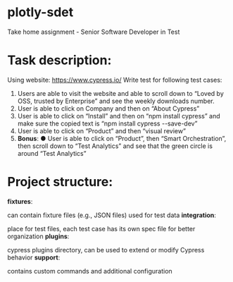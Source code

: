 # plotly-sdet
Take home assignment - Senior Software Developer in Test

# Task description:
Using website: https://www.cypress.io/
Write test for following test cases:
1. Users are able to visit the website and able to scroll down to “Loved by OSS,
trusted by Enterprise” and see the weekly downloads number.
2. User is able to click on Company and then on “About Cypress”
3. User is able to click on “Install” and then on “npm install cypress” and make sure
the copied text is “npm install cypress --save-dev”
4. User is able to click on “Product” and then “visual review”
5. **Bonus**:
● User is able to click on “Product”, then “Smart Orchestration”, then scroll down to
“Test Analytics” and see that the green circle is around “Test Analytics”

# Project structure:
**fixtures**: 

can contain fixture files (e.g., JSON files) used for test data
**integration**: 

place for test files, each test case has its own spec file for better organization
**plugins**: 

cypress plugins directory, can be used to extend or modify Cypress behavior
**support**:

contains custom commands and additional configuration
